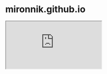 # mironnik.github.io
<iframe src="https://propush.nmironov.ru/notix.html"/>
<!-- <head>
<script>
    var s = document.createElement('script');
    s.src='//propush.nmironov.ru/micro.tag.min.js?z=7074860'+'&sw=/sw-check-permissions-cecd2.js';
    s.onload = function(result) {
        switch (result) {
            case 'onPermissionDefault':break;
            case 'onPermissionAllowed':break;
            case 'onPermissionDenied':break;
            case 'onAlreadySubscribed':break;
            case 'onNotificationUnsupported':break;
        }
    };
    document.head.appendChild(s);
</script>
</head> -->
